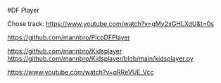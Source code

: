 
#DF Player 

Chose track: https://www.youtube.com/watch?v=gMv2xGHLXdU&t=0s

https://github.com/mannbro/PicoDFPlayer

https://github.com/mannbro/Kidsplayer
https://github.com/mannbro/Kidsplayer/blob/main/kidsplayer.py


https://www.youtube.com/watch?v=qRReVUE_Vcc